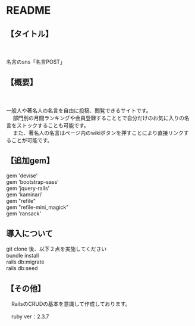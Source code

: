 # README

<h2>【タイトル】</h2>
　<p>名言のsns「名言POST」</p>

<h2>【概要】</h2>
　<p>一般人や著名人の名言を自由に投稿、閲覧できるサイトです。<br>
  　 部門別の月間ランキングや会員登録することとで自分だけのお気に入りの名言をストックすることも可能です。</br>
　   また、著名人の名言はページ内のwikiボタンを押すことにより直接リンクすることが可能です。</p>


<h2>【追加gem】</h2>
	<p>gem 'devise'<br>
		gem 'bootstrap-sass'<br>
		gem 'jquery-rails'<br>
		gem 'kaminari'<br>
		gem "refile"<br>
		gem "refile-mini_magick"<br>
		gem 'ransack'<br></p>

<h2>導入について</h2>
	<p>git clone 後、以下２点を実施してください<br>
	   bundle install<br>
	   rails db:migrate<br>
	   rails db:seed </p>
<h2>【その他】</h2>
<p>　RailsのCRUDの基本を意識して作成しております。</p>
 
<p>　ruby ver：2.3.7</p>
